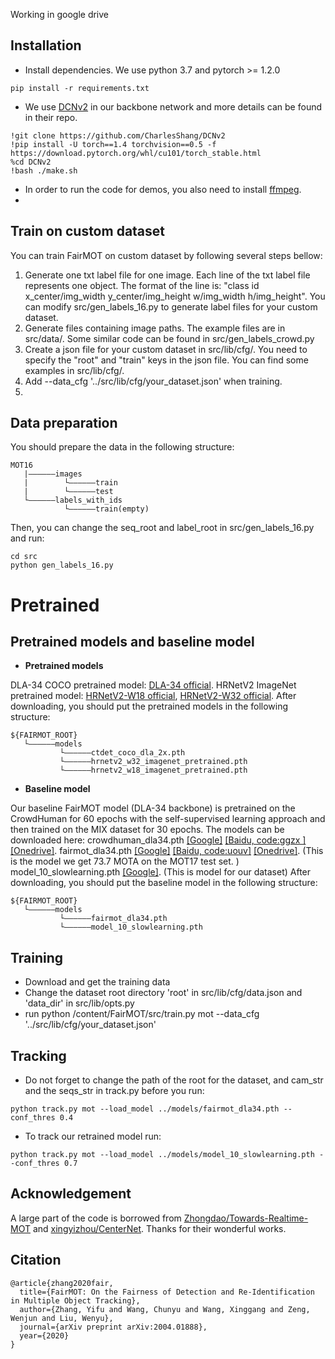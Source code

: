 Working in google drive
## Installation
* Install dependencies. We use python 3.7 and pytorch >= 1.2.0
```
pip install -r requirements.txt
```
* We use [DCNv2](https://github.com/CharlesShang/DCNv2) in our backbone network and more details can be found in their repo. 
```
!git clone https://github.com/CharlesShang/DCNv2
!pip install -U torch==1.4 torchvision==0.5 -f https://download.pytorch.org/whl/cu101/torch_stable.html
%cd DCNv2
!bash ./make.sh
```
* In order to run the code for demos, you also need to install [ffmpeg](https://www.ffmpeg.org/).
* 
## Train on custom dataset
You can train FairMOT on custom dataset by following several steps bellow:
1. Generate one txt label file for one image. Each line of the txt label file represents one object. The format of the line is: "class id x_center/img_width y_center/img_height w/img_width h/img_height". You can modify src/gen_labels_16.py to generate label files for your custom dataset.
2. Generate files containing image paths. The example files are in src/data/. Some similar code can be found in src/gen_labels_crowd.py
3. Create a json file for your custom dataset in src/lib/cfg/. You need to specify the "root" and "train" keys in the json file. You can find some examples in src/lib/cfg/.
4. Add --data_cfg '../src/lib/cfg/your_dataset.json' when training. 
5. 
## Data preparation

You should prepare the data in the following structure:
```
MOT16
   |——————images
   |        └——————train
   |        └——————test
   └——————labels_with_ids
            └——————train(empty)

```
Then, you can change the seq_root and label_root in src/gen_labels_16.py and run:
```
cd src
python gen_labels_16.py
```

# Pretrained
## Pretrained models and baseline model
* **Pretrained models**

DLA-34 COCO pretrained model: [DLA-34 official](https://drive.google.com/file/d/1pl_-ael8wERdUREEnaIfqOV_VF2bEVRT/view).
HRNetV2 ImageNet pretrained model: [HRNetV2-W18 official](https://1drv.ms/u/s!Aus8VCZ_C_33cMkPimlmClRvmpw), [HRNetV2-W32 official](https://1drv.ms/u/s!Aus8VCZ_C_33dYBMemi9xOUFR0w).
After downloading, you should put the pretrained models in the following structure:
```
${FAIRMOT_ROOT}
   └——————models
           └——————ctdet_coco_dla_2x.pth
           └——————hrnetv2_w32_imagenet_pretrained.pth
           └——————hrnetv2_w18_imagenet_pretrained.pth
```
* **Baseline model**

Our baseline FairMOT model (DLA-34 backbone) is pretrained on the CrowdHuman for 60 epochs with the self-supervised learning approach and then trained on the MIX dataset for 30 epochs. The models can be downloaded here: 
crowdhuman_dla34.pth [[Google]](https://drive.google.com/file/d/1SFOhg_vos_xSYHLMTDGFVZBYjo8cr2fG/view?usp=sharing) [[Baidu, code:ggzx ]](https://pan.baidu.com/s/1JZMCVDyQnQCa5veO73YaMw) [[Onedrive]](https://microsoftapc-my.sharepoint.com/:u:/g/personal/v-yifzha_microsoft_com/EUsj0hkTNuhKkj9bo9kE7ZsBpmHvqDz6DylPQPhm94Y08w?e=3OF4XN).
fairmot_dla34.pth [[Google]](https://drive.google.com/file/d/1iqRQjsG9BawIl8SlFomMg5iwkb6nqSpi/view?usp=sharing) [[Baidu, code:uouv]](https://pan.baidu.com/s/1H1Zp8wrTKDk20_DSPAeEkg) [[Onedrive]](https://microsoftapc-my.sharepoint.com/:u:/g/personal/v-yifzha_microsoft_com/EWHN_RQA08BDoEce_qFW-ogBNUsb0jnxG3pNS3DJ7I8NmQ?e=p0Pul1). (This is the model we get 73.7 MOTA on the MOT17 test set. )
model_10_slowlearning.pth [[Google]](https://drive.google.com/file/d/11PPLzausTmblY-uyVbgwhgL026gv3POv/view?usp=sharing). (This is model for our dataset)
After downloading, you should put the baseline model in the following structure:
```
${FAIRMOT_ROOT}
   └——————models
           └——————fairmot_dla34.pth
           └——————model_10_slowlearning.pth
```

## Training
* Download and get the training data
* Change the dataset root directory 'root' in src/lib/cfg/data.json and 'data_dir' in src/lib/opts.py
* run python /content/FairMOT/src/train.py mot --data_cfg '../src/lib/cfg/your_dataset.json'

## Tracking

* Do not forget to change the path of the root for the dataset, and cam_str and the seqs_str in track.py before you run:
```
python track.py mot --load_model ../models/fairmot_dla34.pth --conf_thres 0.4
```
* To track our retrained model run:
```
python track.py mot --load_model ../models/model_10_slowlearning.pth --conf_thres 0.7
```


## Acknowledgement
A large part of the code is borrowed from [Zhongdao/Towards-Realtime-MOT](https://github.com/Zhongdao/Towards-Realtime-MOT) and [xingyizhou/CenterNet](https://github.com/xingyizhou/CenterNet). Thanks for their wonderful works.

## Citation

```
@article{zhang2020fair,
  title={FairMOT: On the Fairness of Detection and Re-Identification in Multiple Object Tracking},
  author={Zhang, Yifu and Wang, Chunyu and Wang, Xinggang and Zeng, Wenjun and Liu, Wenyu},
  journal={arXiv preprint arXiv:2004.01888},
  year={2020}
}
```

